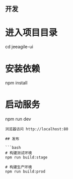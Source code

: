 ## 开发

# 进入项目目录
cd jeeagile-ui

# 安装依赖
npm install

# 启动服务
npm run dev

```
浏览器访问 http://localhost:80

## 发布

```bash
# 构建测试环境
npm run build:stage

# 构建生产环境
npm run build:prod
```